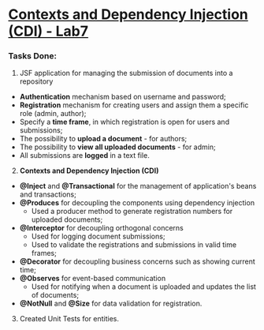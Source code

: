 # [Contexts and Dependency Injection (CDI) - Lab7](https://profs.info.uaic.ro/~acf/tj/labs/lab_07.html)

### Tasks Done:
1. JSF application for managing the submission of documents into a repository
- **Authentication** mechanism based on username and password;
- **Registration** mechanism for creating users and assign them a specific role (admin, author);
- Specify a **time frame**, in which registration is open for users and submissions;
- The possibility to **upload a document** - for authors;
- The possibility to **view all uploaded documents** - for admin;
- All submissions are **logged** in a text file.

2. **Contexts and Dependency Injection (CDI)**
- **@Inject** and **@Transactional** for the management of application's beans and transactions;
- **@Produces** for decoupling the components using dependency injection 
  - Used a producer method to generate registration numbers for uploaded documents;
- **@Interceptor** for decoupling orthogonal concerns 
  - Used for logging document submissions;
  - Used to validate the registrations and submissions in valid time frames;
- **@Decorator** for decoupling business concerns such as showing current time;
- **@Observes** for event-based communication 
  - Used for notifying when a document is uploaded and updates the list of documents;
- **@NotNull** and **@Size** for data validation for registration.

3. Created Unit Tests for entities.